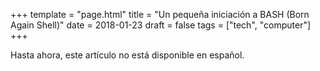 +++
template = "page.html"
title = "Un pequeña iniciación a BASH (Born Again Shell)"
date =  2018-01-23
draft = false
tags = ["tech", "computer"]
+++


Hasta ahora, este artículo no está disponible en español.